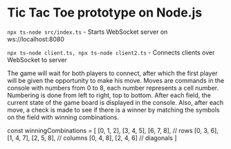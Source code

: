 # Tic Tac Toe prototype on Node.js

```npx ts-node src/index.ts``` - Starts WebSocket server on ws://localhost:8080


```npx ts-node client.ts, npx ts-node client2.ts``` - Connects clients over WebSocket to server

The game will wait for both players to connect, after which the first player will be given the opportunity to make his move. Moves are commands in the console with numbers from 0 to 8, each number represents a cell number. Numbering is done from left to right, top to bottom. After each field, the current state of the game board is displayed in the console. Also, after each move, a check is made to see if there is a winner by matching the symbols on the field with winning combinations.

 const winningCombinations = [
    [0, 1, 2], [3, 4, 5], [6, 7, 8], // rows
    [0, 3, 6], [1, 4, 7], [2, 5, 8], // columns
    [0, 4, 8], [2, 4, 6]             // diagonals
]
